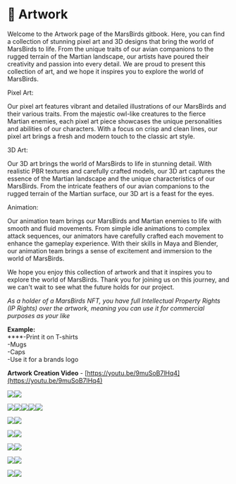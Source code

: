 # 🎨 Artwork

Welcome to the Artwork page of the MarsBirds gitbook. Here, you can find a collection of stunning pixel art and 3D designs that bring the world of MarsBirds to life. From the unique traits of our avian companions to the rugged terrain of the Martian landscape, our artists have poured their creativity and passion into every detail. We are proud to present this collection of art, and we hope it inspires you to explore the world of MarsBirds.

Pixel Art:

Our pixel art features vibrant and detailed illustrations of our MarsBirds and their various traits. From the majestic owl-like creatures to the fierce Martian enemies, each pixel art piece showcases the unique personalities and abilities of our characters. With a focus on crisp and clean lines, our pixel art brings a fresh and modern touch to the classic art style.

3D Art:

Our 3D art brings the world of MarsBirds to life in stunning detail. With realistic PBR textures and carefully crafted models, our 3D art captures the essence of the Martian landscape and the unique characteristics of our MarsBirds. From the intricate feathers of our avian companions to the rugged terrain of the Martian surface, our 3D art is a feast for the eyes.

Animation:

Our animation team brings our MarsBirds and Martian enemies to life with smooth and fluid movements. From simple idle animations to complex attack sequences, our animators have carefully crafted each movement to enhance the gameplay experience. With their skills in Maya and Blender, our animation team brings a sense of excitement and immersion to the world of MarsBirds.

We hope you enjoy this collection of artwork and that it inspires you to explore the world of MarsBirds. Thank you for joining us on this journey, and we can't wait to see what the future holds for our project.

_As a holder of a MarsBirds NFT, you have full Intellectual Property Rights (IP Rights) over the artwork, meaning you can use it for commercial purposes as your like_

**Example:**\
****-Print it on T-shirts\
\-Mugs\
\-Caps\
\-Use it for a brands logo

**Artwork Creation Video** - [https://youtu.be/9muSoB7lHq4](https://youtu.be/9muSoB7lHq4)

![](../.gitbook/assets/download.png)![](../.gitbook/assets/marsbirds-cnft-cardano.gif)

![](../.gitbook/assets/10.png)![](../.gitbook/assets/4.png)![](../.gitbook/assets/7.png)![](<../.gitbook/assets/9 (1).png>)![](../.gitbook/assets/1new.png)

![](<../.gitbook/assets/Mars bird.gif>)![](../.gitbook/assets/MarsBirds\_6087.png)

![](<../.gitbook/assets/MarsBirds #0814.png>)![](<../.gitbook/assets/MarsBirds #0782.png>)

![](<../.gitbook/assets/MarsBirds #0836.png>)![](<../.gitbook/assets/MarsBirds #0434.png>)

![](../.gitbook/assets/merch.jpg)![](<../.gitbook/assets/3dprint (1).jpg>)

![](../.gitbook/assets/3dprints.jpg)![](../.gitbook/assets/3dprinted.jpg)
